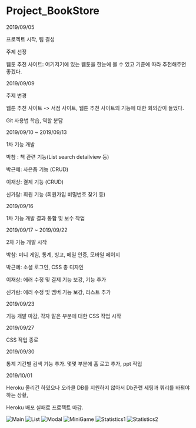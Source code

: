 # Project_BookStore



2019/09/05 

프로젝트 시작, 팀 결성 

주제 선정 

웹툰 추천 사이트: 여기저기에 있는 웹툰을 한눈에 볼 수 있고 기준에 따라 추천해주면 좋겠다.


2019/09/09

주제 변경  

웹툰 추천 사이트 -> 서점 사이트, 웹툰 추천 사이트의 기능에 대한 회의감이 들었다.

Git 사용법 학습, 역할 분담


2019/09/10
~
2019/09/13

1차 기능 개발 

박참 : 책 관련 기능(List search detailview 등)

박근혜: 사은품 기능 (CRUD) 

이재상: 결제 기능 (CRUD)

신가람: 회원 기능 (회원가입 비밀번호 찾기 등)


2019/09/16

1차 기능 개발 결과 통합 및 보수 작업


2019/09/17
~
2019/09/22

2차 기능 개발 시작

박참: 미니 게임, 통계, 빙고, 메일 인증, 모바일 페이지

박근혜: 소셜 로그인, CSS 총 디자인

이재상: 에러 수정 및 결제 기능 보강, 기능 추가

신가람: 에러 수정 및 멤버 기능 보강, 리스트 추가


2019/09/23 

기능 개발 마감, 각자 맡은 부분에 대한 CSS 작업 시작

2019/09/27 

CSS 작업 종료

2019/09/30

통계 기간별 검색 기능 추가. 몇몇 부분에 홈 로고 추가, ppt 작업

2019/10/01 

Heroku 올리긴 하였으나 오라클 DB를 지원하지 않아서 Db관련 세팅과 쿼리를 바꿔야하는 상황, 

Heroku 배포 실패로 프로젝트 마감. 


![Main](https://user-images.githubusercontent.com/52885307/66731106-8f656900-ee90-11e9-8e17-144e26755f58.PNG)
![List](https://user-images.githubusercontent.com/52885307/66731111-912f2c80-ee90-11e9-9e98-a11604076a9f.PNG)
![Modal](https://user-images.githubusercontent.com/52885307/66731108-8ffdff80-ee90-11e9-8793-52d90ed07ca6.PNG)
![MiniGame](https://user-images.githubusercontent.com/52885307/66731107-8f656900-ee90-11e9-843f-3b12a647c502.PNG)
![Statistics1](https://user-images.githubusercontent.com/52885307/66731109-8ffdff80-ee90-11e9-962d-0ab2e04183a3.PNG)
![Statistics2](https://user-images.githubusercontent.com/52885307/66731110-8ffdff80-ee90-11e9-973e-01f8154effa5.PNG)


